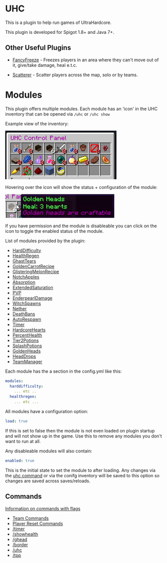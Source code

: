 UHC
===

This is a plugin to help run games of UltraHardcore.

This plugin is developed for Spigot 1.8+ and Java 7+.

## Other Useful Plugins

- [FancyFreeze](https://github.com/Eluinhost/FancyFreeze/releases) - Freezes players in an area where they can't move
out of it, give/take damage, heal e.t.c.

- [Scatterer](https://github.com/Eluinhost/Scatterer/releases) - Scatter players across the map, solo or by teams.

# Modules

This plugin offers multiple modules. Each module has an 'icon' in the UHC inventory that can be opened via `/uhc` or 
`/uhc show`

Example view of the inventory:

![Example Inventory](images/example-inventory.png)

Hovering over the icon will show the status + configuration of the module:

![Example config](images/example-inventory-with-config.png)

If you have permission and the module is disableable you can click on the icon
to toggle the enabled status of the module.

List of modules provided by the plugin:

- [HardDifficulty](docs/modules/HardDifficulty.md)
- [HealthRegen](docs/modules/HealthRegen.md)
- [GhastTears](docs/modules/GhastTears.md)
- [GoldenCarrotRecipe](docs/modules/GoldenCarrotRecipe.md)
- [GlisteringMelonRecipe](docs/modules/GlisteringMelonRecipe.md)
- [NotchApples](docs/modules/NotchApples.md)
- [Absorption](docs/modules/Absorption.md)
- [ExtendedSaturation](docs/modules/ExtendedSaturation.md)
- [PVP](docs/modules/PVP.md)
- [EnderpearlDamage](docs/modules/EnderpearlDamage.md)
- [WitchSpawns](docs/modules/WitchSpawns.md)
- [Nether](docs/modules/Nether.md)
- [DeathBans](docs/modules/DeathBans.md)
- [AutoRespawn](docs/modules/AutoRespawn.md)
- [Timer](docs/modules/Timer.md)
- [HardcoreHearts](docs/modules/HardcoreHearts.md)
- [PercentHealth](docs/modules/PercentHealth.md)
- [Tier2Potions](docs/modules/Tier2Potions.md)
- [SplashPotions](docs/modules/SplashPotions.md)
- [GoldenHeads](docs/modules/GoldenHeads.md)
- [HeadDrops](docs/modules/HeadDrops.md)
- [TeamManager](docs/modules/TeamManager.md)

Each module has the a section in the config.yml like this:

```yaml
modules:
  harddifficulty:
    ... etc ..
  healthregen:
    ... etc ...
```

All modules have a configuration option:

```yaml
load: true
```

If this is set to false then the module is not even loaded on plugin startup and will not show up
in the game. Use this to remove any modules you don't want to run at all.

Any disableable modules will also contain:

```yaml
enabled: true 
```

This is the initial state to set the module to after loading. Any changes via the [uhc command](docs/commands/uhc.md) or via the conifg
inventory will be saved to this option so changes are saved across saves/reloads.

## Commands

[Information on commands with flags](docs/commands/Commands.md)

- [Team Commands](docs/commands/teams/TeamCommands.md)
- [Player Reset Commands](docs/commands/PlayerResetCommands.md)
- [/timer](docs/commands/timer.md)
- [/showhealth](docs/commands/showhealth.md)
- [/ghead](docs/commands/ghead.md)
- [/border](docs/commands/border.md)
- [/uhc](docs/commands/uhc.md)
- [/tpp](docs/commands/tpp.md)